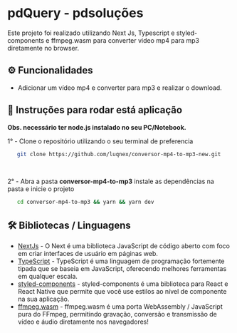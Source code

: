 # pdQuery - pdsoluções

<p>Este projeto foi realizado utilizando Next Js, Typescript e styled-components e ffmpeg.wasm para converter video mp4 para mp3 diretamente no browser.</p>

<h2>⚙️ Funcionalidades</h2>

<ul>
    <li>Adicionar um vídeo mp4 e converter para mp3 e realizar o download.</li>
</ul>

<h2>🔧 Instruções para rodar está aplicação</h2>

<strong>Obs. necessário ter node.js instalado no seu PC/Notebook.</strong>

<p>1° - Clone o repositório utilizando o seu terminal de preferencia</p>

```bash
   git clone https://github.com/luqnex/conversor-mp4-to-mp3-new.git
```

</br>

<p>2° - Abra a pasta <strong>conversor-mp4-to-mp3</strong> instale as dependências na pasta e inicie o projeto</p>

```bash
   cd conversor-mp4-to-mp3 && yarn && yarn dev
```

<h2>🛠️ Bibliotecas / Linguagens</h2>

- [NextJs](https://nextjs.org/) - O Next é uma biblioteca JavaScript de código aberto com foco em criar interfaces de usuário em páginas web.
- [TypeScript](https://www.typescriptlang.org/) - TypeScript é uma linguagem de programação fortemente tipada que se baseia em JavaScript, oferecendo melhores ferramentas em qualquer escala.
- [styled-components](https://styled-components.com/) - styled-components é uma biblioteca para React e React Native que permite que você use estilos ao nível de componente na sua aplicação.
- [ffmpeg.wasm](https://ffmpegwasm.netlify.app/) - ffmpeg.wasm é uma porta WebAssembly / JavaScript pura do FFmpeg, permitindo gravação, conversão e transmissão de vídeo e áudio diretamente nos navegadores!
